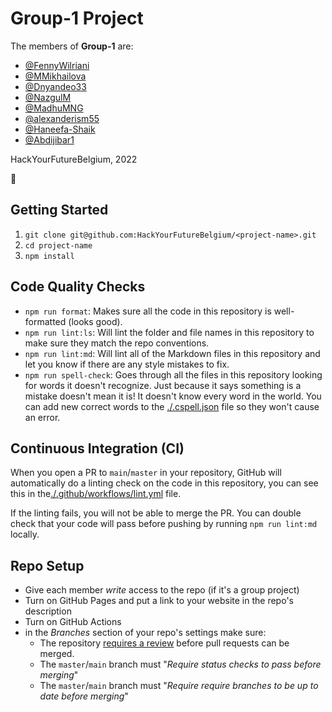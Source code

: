 # Group-1 Project

The members of **Group-1** are:

- [@FennyWilriani](/people/fennybio.md) 
- [@MMikhailova](/people/mariabio.md)
- [@Dnyandeo33](/people/dnyandeo33.md)
- [@NazgulM](/people/nazgulbio.md)
- [@MadhuMNG](/people/madhubio.md)
- [@alexanderism55](/people/alexanderism55.md)
- [@Haneefa-Shaik](/people/haneefa-shaik.md)
- [@Abdijibar1]()

HackYourFutureBelgium, 2022

:rocket:


## Getting Started

<!-- a guide to using this repository -->

1. `git clone git@github.com:HackYourFutureBelgium/<project-name>.git`
2. `cd project-name`
3. `npm install`

## Code Quality Checks

- `npm run format`: Makes sure all the code in this repository is well-formatted
  (looks good).
- `npm run lint:ls`: Will lint the folder and file names in this repository to
  make sure they match the repo conventions.
- `npm run lint:md`: Will lint all of the Markdown files in this repository and
  let you know if there are any style mistakes to fix.
- `npm run spell-check`: Goes through all the files in this repository looking
  for words it doesn't recognize. Just because it says something is a mistake
  doesn't mean it is! It doesn't know every word in the world. You can add new
  correct words to the [./.cspell.json](./.cspell.json) file so they won't cause
  an error.

## Continuous Integration (CI)

When you open a PR to `main`/`master` in your repository, GitHub will
automatically do a linting check on the code in this repository, you can see
this in the[./.github/workflows/lint.yml](./.github/workflows/lint.yml) file.

If the linting fails, you will not be able to merge the PR. You can double check
that your code will pass before pushing by running `npm run lint:md` locally.

## Repo Setup

- Give each member _write_ access to the repo (if it's a group project)
- Turn on GitHub Pages and put a link to your website in the repo's description
- Turn on GitHub Actions
- in the _Branches_ section of your repo's settings make sure:
  - The repository
    [requires a review](https://github.blog/2018-03-23-require-multiple-reviewers/)
    before pull requests can be merged.
  - The `master`/`main` branch must "_Require status checks to pass before
    merging_"
  - The `master`/`main` branch must "_Require require branches to be up to date
    before merging_"
